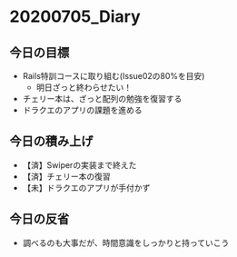 # 20200705_Diary

## 今日の目標

- Rails特訓コースに取り組む(Issue02の80%を目安)
  - 明日ざっと終わらせたい！
- チェリー本は、ざっと配列の勉強を復習する
- ドラクエのアプリの課題を進める

## 今日の積み上げ

- 【済】Swiperの実装まで終えた
- 【済】チェリー本の復習
- 【未】ドラクエのアプリが手付かず

## 今日の反省

- 調べるのも大事だが、時間意識をしっかりと持っていこう
